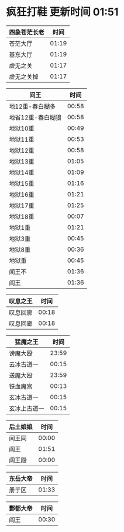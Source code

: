 # 疯狂打鞋 更新时间 01:51

| 四象苍茫长老   | 时间    |
|--------|-------|
| 苍茫大厅 | 01:19 |
| 基东大厅 | 01:19 |
| 虚无之关 | 01:17 |
| 虚无之关掉 | 01:17 |

| 间王   | 时间    |
|--------|-------|
| 地12重-春白糊多 | 00:58 |
| 地省12重-春白糊狼 | 00:58 |
| 地狱10重 | 00:49 |
| 地狱11重 | 00:53 |
| 地狱12重 | 00:58 |
| 地狱13重 | 01:05 |
| 地狱14重 | 01:09 |
| 地狱15重 | 01:16 |
| 地狱16重 | 01:21 |
| 地狱17重 | 01:25 |
| 地狱18重 | 00:07 |
| 地狱1重 | 01:21 |
| 地狱3重 | 00:45 |
| 地狱8重 | 00:36 |
| 地狱重 | 00:45 |
| 闻王不 | 01:36 |
| 阎王 | 01:36 |

| 叹息之王   | 时间    |
|--------|-------|
| 叹息回廓 | 00:18 |
| 叹息回廊 | 00:18 |

| 猛魔之王   | 时间    |
|--------|-------|
| 谤魔大殴 | 23:59 |
| 去冰古道一 | 00:15 |
| 送魔大殴 | 23:59 |
| 铁血魔宫 | 00:13 |
| 玄冰古道一 | 00:15 |
| 玄冰上古道一 | 00:15 |

| 后土娘娘   | 时间    |
|--------|-------|
| 间王同 | 00:00 |
| 阎王 | 01:51 |
| 阎王殿 | 00:00 |

| 东岳大帝   | 时间    |
|--------|-------|
| 册于区 | 01:33 |

| 酆都大帝   | 时间    |
|--------|-------|
| 阎王 | 00:30 |